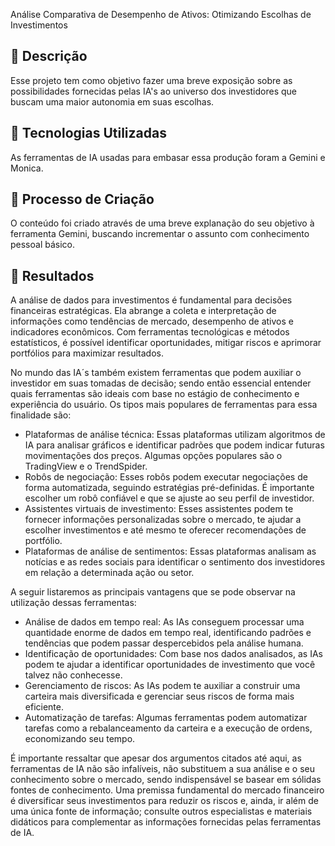 Análise Comparativa de Desempenho de Ativos: Otimizando Escolhas de Investimentos

## 📒 Descrição
Esse projeto tem como objetivo fazer uma breve exposição sobre as possibilidades fornecidas pelas IA's ao universo dos investidores que buscam uma maior autonomia em suas escolhas.

## 🤖 Tecnologias Utilizadas
As ferramentas de IA usadas para embasar essa produção foram a Gemini e Monica.

## 🧐 Processo de Criação
O conteúdo foi criado através de uma breve explanação do seu objetivo à ferramenta Gemini, buscando incrementar o assunto com conhecimento pessoal básico.

## 🚀 Resultados
A análise de dados para investimentos é fundamental para decisões financeiras estratégicas. Ela abrange a coleta e interpretação de informações como tendências de mercado, desempenho de ativos e indicadores econômicos. Com ferramentas tecnológicas e métodos estatísticos, é possível identificar oportunidades, mitigar riscos e aprimorar portfólios para maximizar resultados.

No mundo das IA´s também existem ferramentas que podem auxiliar o investidor em suas tomadas de decisão; sendo então essencial entender quais ferramentas são ideais com base no estágio de conhecimento e experiência do usuário. Os tipos mais populares de ferramentas para essa finalidade são:
- Plataformas de análise técnica: Essas plataformas utilizam algoritmos de IA para analisar gráficos e identificar padrões que podem indicar futuras movimentações dos preços. Algumas opções populares são o TradingView e o TrendSpider.
- Robôs de negociação: Esses robôs podem executar negociações de forma automatizada, seguindo estratégias pré-definidas. É importante escolher um robô confiável e que se ajuste ao seu perfil de investidor.
- Assistentes virtuais de investimento: Esses assistentes podem te fornecer informações personalizadas sobre o mercado, te ajudar a escolher investimentos e até mesmo te oferecer recomendações de portfólio.
- Plataformas de análise de sentimentos: Essas plataformas analisam as notícias e as redes sociais para identificar o sentimento dos investidores em relação a determinada ação ou setor.

A seguir listaremos as principais vantagens que se pode observar na utilização dessas ferramentas:
- Análise de dados em tempo real: As IAs conseguem processar uma quantidade enorme de dados em tempo real, identificando padrões e tendências que podem passar despercebidos pela análise humana.
- Identificação de oportunidades: Com base nos dados analisados, as IAs podem te ajudar a identificar oportunidades de investimento que você talvez não conhecesse.
- Gerenciamento de riscos: As IAs podem te auxiliar a construir uma carteira mais diversificada e gerenciar seus riscos de forma mais eficiente.
- Automatização de tarefas: Algumas ferramentas podem automatizar tarefas como a rebalanceamento da carteira e a execução de ordens, economizando seu tempo.

É importante ressaltar que apesar dos argumentos citados até aqui, as ferramentas de IA não são infalíveis, não substituem a sua análise e o seu conhecimento sobre o mercado, sendo indispensável se basear em sólidas fontes de conhecimento. Uma premissa fundamental do mercado financeiro é diversificar seus investimentos para reduzir os riscos e, ainda, ir além de uma única fonte de informação; consulte outros especialistas e materiais didáticos para complementar as informações fornecidas pelas ferramentas de IA.


